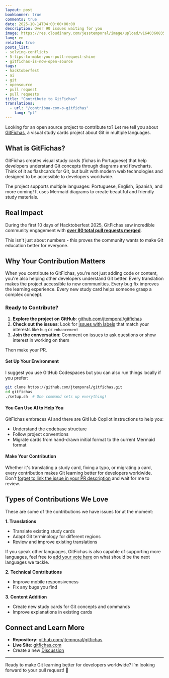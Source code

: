 ```yaml
---
layout: post
bookbanner: true
comments: true
date: 2025-10-14T04:00:00+00:00
description: Over 90 issues waiting for you
image: https://res.cloudinary.com/jesstemporal/image/upload/v1640360835/covers/miscellaneous_ld0l6r.png
lang: en
related: true
posts_list:
- solving-conflicts
- 5-tips-to-make-your-pull-request-shine
- gitfichas-is-now-open-source
tags:
- hacktoberfest
- ai
- git
- opensource
- pull request
- pull requests
title: "Contribute to GitFichas"
translations:
  - url: "/contribua-com-o-gitfichas"
    lang: "pt"
---
```


Looking for an open source project to contribute to? Let me tell you about [GitFichas](https://github.com/jtemporal/gitfichas), a visual study cards project about Git in multiple languages.

## What is GitFichas?

GitFichas creates visual study cards (fichas in Portuguese) that help developers understand Git concepts through diagrams and flowcharts. Think of it as flashcards for Git, but built with modern web technologies and designed to be accessible to developers worldwide.

The project supports multiple languages: Portuguese, English, Spanish, and more coming! It uses Mermaid diagrams to create beautiful and friendly study materials.

## Real Impact

During the first 10 days of Hacktoberfest 2025, GitFichas saw incredible community engagement with [**over 80 total pull requests merged**](https://github.com/users/jtemporal/projects/1/views/10).

This isn't just about numbers - this proves the community wants to make Git education better for everyone.

## Why Your Contribution Matters

When you contribute to GitFichas, you're not just adding code or content, you're also helping other developers understand Git better. Every translation makes the project accessible to new communities. Every bug fix improves the learning experience. Every new study card helps someone grasp a complex concept.

### Ready to Contribute?

1. **Explore the project on GitHub**: [github.com/jtemporal/gitfichas](https://github.com/jtemporal/gitfichas)
2. **Check out the issues**: Look for [issues with labels](https://github.com/jtemporal/gitfichas/issues) that match your interests like `bug` or `enhancement`
3. **Join the conversation**: Comment on issues to ask questions or show interest in working on them

Then make your PR.

#### Set Up Your Environment

I suggest you use GitHub Codespaces but you can also run things locally if you prefer:

```bash
git clone https://github.com/jtemporal/gitfichas.git
cd gitfichas
./setup.sh  # One command sets up everything!
```

#### You Can Use AI to Help You

GitFichas embraces AI and there are GitHub Copilot instructions to help you:

- Understand the codebase structure
- Follow project conventions
- Migrate cards from hand-drawn initial format to the current Mermaid format

#### Make Your Contribution

Whether it's translating a study card, fixing a typo, or migrating a card, every contribution makes Git learning better for developers worldwide. Don't [forget to link the issue in your PR description](https://docs.github.com/en/issues/tracking-your-work-with-issues/using-issues/linking-a-pull-request-to-an-issue) and wait for me to review.

## Types of Contributions We Love

These are some of the contributions we have issues for at the moment:

**1. Translations**
- Translate existing study cards
- Adapt Git terminology for different regions
- Review and improve existing translations

If you speak other languages, GitFichas is also capable of supporting more languages, feel free to [add your vote here](https://github.com/jtemporal/gitfichas/discussions/400) on what should be the next languages we tackle.

**2. Technical Contributions**
- Improve mobile responsiveness
- Fix any bugs you find

**3. Content Addition**
- Create new study cards for Git concepts and commands
- Improve explanations in existing cards

## Connect and Learn More

- **Repository**: [github.com/jtemporal/gitfichas](https://github.com/jtemporal/gitfichas)
- **Live Site**: [gitfichas.com](https://gitfichas.com/)
- Create a new [Discussion](http://github.com/jtemporal/gitfichas/discussions/)

---

Ready to make Git learning better for developers worldwide? I’m looking forward to your pull request! 🚀